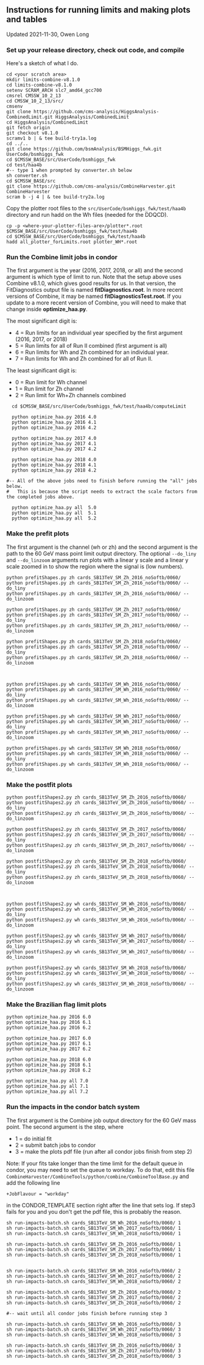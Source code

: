 ## Instructions for running limits and making plots and tables

Updated 2021-11-30, Owen Long

### Set up your release directory, check out code, and compile

Here's a sketch of what I do.
```
cd <your scratch area>
mkdir limits-combine-v8.1.0
cd limits-combine-v8.1.0
setenv SCRAM_ARCH slc7_amd64_gcc700
cmsrel CMSSW_10_2_13
cd CMSSW_10_2_13/src/
cmsenv
git clone https://github.com/cms-analysis/HiggsAnalysis-CombinedLimit.git HiggsAnalysis/CombinedLimit
cd HiggsAnalysis/CombinedLimit
git fetch origin
git checkout v8.1.0
scramv1 b | & tee build-try1a.log
cd ../..
git clone https://github.com/bsmAnalysis/BSMHiggs_fwk.git UserCode/bsmhiggs_fwk
cd $CMSSW_BASE/src/UserCode/bsmhiggs_fwk
cd test/haa4b
#-- type 1 when prompted by converter.sh below
sh converter.sh
cd $CMSSW_BASE/src
git clone https://github.com/cms-analysis/CombineHarvester.git CombineHarvester
scram b -j 4 | & tee build-try2a.log
```
Copy the plotter root files to the ```src/UserCode/bsmhiggs_fwk/test/haa4b``` directory and run hadd on the Wh files (needed for the DDQCD).
```
cp -p <where-your-plotter-files-are>/plotter*.root $CMSSW_BASE/src/UserCode/bsmhiggs_fwk/test/haa4b
cd $CMSSW_BASE/src/UserCode/bsmhiggs_fwk/test/haa4b
hadd all_plotter_forLimits.root plotter_WH*.root
```

### Run the Combine limit jobs in condor

The first argument is the year (2016, 2017, 2018, or all) and the second argument is which type of limit to run.
Note that the setup above uses Combine v8.1.0, which gives good results for us.  In that version, the FitDiagnostics
output file is named **fitDiagnostics.root**.  In more recent versions of Combine, it may be named **fitDiagnosticsTest.root**.
If you update to a more recent version of Combine, you will need to make that change inside **optimize_haa.py**.

The most significant digit is:
 * 4 = Run limits for an individual year specified by the first argument (2016, 2017, or 2018)
 * 5 = Run limits for all of Run II combined (first argument is all)
 * 6 = Run limits for Wh and Zh combined for an individual year.
 * 7 = Run limits for Wh and Zh combined for all of Run II.

The least significant digit is:
 * 0 = Run limit for Wh channel
 * 1 = Run limit for Zh channel
 * 2 = Run limit for Wh+Zh channels combined

```
  cd $CMSSW_BASE/src/UserCode/bsmhiggs_fwk/test/haa4b/computeLimit

  python optimize_haa.py 2016 4.0
  python optimize_haa.py 2016 4.1
  python optimize_haa.py 2016 4.2

  python optimize_haa.py 2017 4.0
  python optimize_haa.py 2017 4.1
  python optimize_haa.py 2017 4.2

  python optimize_haa.py 2018 4.0
  python optimize_haa.py 2018 4.1
  python optimize_haa.py 2018 4.2

#-- All of the above jobs need to finish before running the "all" jobs below.
#   This is because the script needs to extract the scale factors from the completed jobs above.

  python optimize_haa.py all  5.0
  python optimize_haa.py all  5.1
  python optimize_haa.py all  5.2
```

### Make the prefit plots

The first argument is the channel (wh or zh) and the second argument is the path to the 60 GeV mass point limit output directory.
The optional ```--do_liny``` and ```--do_linzoom``` arguments run plots with a linear y scale and a linear y scale zoomed in to show the region where the signal is (low numbers).
```
python prefitShapes.py zh cards_SB13TeV_SM_Zh_2016_noSoftb/0060/
python prefitShapes.py zh cards_SB13TeV_SM_Zh_2016_noSoftb/0060/ --do_liny
python prefitShapes.py zh cards_SB13TeV_SM_Zh_2016_noSoftb/0060/ --do_linzoom

python prefitShapes.py zh cards_SB13TeV_SM_Zh_2017_noSoftb/0060/
python prefitShapes.py zh cards_SB13TeV_SM_Zh_2017_noSoftb/0060/ --do_liny
python prefitShapes.py zh cards_SB13TeV_SM_Zh_2017_noSoftb/0060/ --do_linzoom

python prefitShapes.py zh cards_SB13TeV_SM_Zh_2018_noSoftb/0060/
python prefitShapes.py zh cards_SB13TeV_SM_Zh_2018_noSoftb/0060/ --do_liny
python prefitShapes.py zh cards_SB13TeV_SM_Zh_2018_noSoftb/0060/ --do_linzoom



python prefitShapes.py wh cards_SB13TeV_SM_Wh_2016_noSoftb/0060/
python prefitShapes.py wh cards_SB13TeV_SM_Wh_2016_noSoftb/0060/ --do_liny
python prefitShapes.py wh cards_SB13TeV_SM_Wh_2016_noSoftb/0060/ --do_linzoom

python prefitShapes.py wh cards_SB13TeV_SM_Wh_2017_noSoftb/0060/
python prefitShapes.py wh cards_SB13TeV_SM_Wh_2017_noSoftb/0060/ --do_liny
python prefitShapes.py wh cards_SB13TeV_SM_Wh_2017_noSoftb/0060/ --do_linzoom

python prefitShapes.py wh cards_SB13TeV_SM_Wh_2018_noSoftb/0060/
python prefitShapes.py wh cards_SB13TeV_SM_Wh_2018_noSoftb/0060/ --do_liny
python prefitShapes.py wh cards_SB13TeV_SM_Wh_2018_noSoftb/0060/ --do_linzoom
```

### Make the postfit plots

```
python postfitShapes2.py zh cards_SB13TeV_SM_Zh_2016_noSoftb/0060/
python postfitShapes2.py zh cards_SB13TeV_SM_Zh_2016_noSoftb/0060/ --do_liny
python postfitShapes2.py zh cards_SB13TeV_SM_Zh_2016_noSoftb/0060/ --do_linzoom

python postfitShapes2.py zh cards_SB13TeV_SM_Zh_2017_noSoftb/0060/
python postfitShapes2.py zh cards_SB13TeV_SM_Zh_2017_noSoftb/0060/ --do_liny
python postfitShapes2.py zh cards_SB13TeV_SM_Zh_2017_noSoftb/0060/ --do_linzoom

python postfitShapes2.py zh cards_SB13TeV_SM_Zh_2018_noSoftb/0060/
python postfitShapes2.py zh cards_SB13TeV_SM_Zh_2018_noSoftb/0060/ --do_liny
python postfitShapes2.py zh cards_SB13TeV_SM_Zh_2018_noSoftb/0060/ --do_linzoom



python postfitShapes2.py wh cards_SB13TeV_SM_Wh_2016_noSoftb/0060/
python postfitShapes2.py wh cards_SB13TeV_SM_Wh_2016_noSoftb/0060/ --do_liny
python postfitShapes2.py wh cards_SB13TeV_SM_Wh_2016_noSoftb/0060/ --do_linzoom

python postfitShapes2.py wh cards_SB13TeV_SM_Wh_2017_noSoftb/0060/
python postfitShapes2.py wh cards_SB13TeV_SM_Wh_2017_noSoftb/0060/ --do_liny
python postfitShapes2.py wh cards_SB13TeV_SM_Wh_2017_noSoftb/0060/ --do_linzoom

python postfitShapes2.py wh cards_SB13TeV_SM_Wh_2018_noSoftb/0060/
python postfitShapes2.py wh cards_SB13TeV_SM_Wh_2018_noSoftb/0060/ --do_liny
python postfitShapes2.py wh cards_SB13TeV_SM_Wh_2018_noSoftb/0060/ --do_linzoom

```

### Make the Brazilian flag limit plots

```
python optimize_haa.py 2016 6.0
python optimize_haa.py 2016 6.1
python optimize_haa.py 2016 6.2

python optimize_haa.py 2017 6.0
python optimize_haa.py 2017 6.1
python optimize_haa.py 2017 6.2

python optimize_haa.py 2018 6.0
python optimize_haa.py 2018 6.1
python optimize_haa.py 2018 6.2

python optimize_haa.py all 7.0
python optimize_haa.py all 7.1
python optimize_haa.py all 7.2
```

### Run the impacts in the condor batch system

The first argument is the Combine job output directory for the 60 GeV mass point.  The second argument is the step, where
 * 1 = do initial fit
 * 2 = submit batch jobs to condor
 * 3 = make the plots pdf file (run after all condor jobs finish from step 2)

Note:  If your fits take longer than the time limit for the default queue in condor, you may need to set the queue to workday.  To do that, edit this file
     ```CombineHarvester/CombineTools/python/combine/CombineToolBase.py``` and add the following line
```
+JobFlavour = "workday"
```
in the CONDOR_TEMPLATE section right after the line that sets log.  If step3 fails for you and you don't get the pdf file, this is probably the reason.

```
sh run-impacts-batch.sh cards_SB13TeV_SM_Wh_2016_noSoftb/0060/ 1
sh run-impacts-batch.sh cards_SB13TeV_SM_Wh_2017_noSoftb/0060/ 1
sh run-impacts-batch.sh cards_SB13TeV_SM_Wh_2018_noSoftb/0060/ 1

sh run-impacts-batch.sh cards_SB13TeV_SM_Zh_2016_noSoftb/0060/ 1
sh run-impacts-batch.sh cards_SB13TeV_SM_Zh_2017_noSoftb/0060/ 1
sh run-impacts-batch.sh cards_SB13TeV_SM_Zh_2018_noSoftb/0060/ 1


sh run-impacts-batch.sh cards_SB13TeV_SM_Wh_2016_noSoftb/0060/ 2
sh run-impacts-batch.sh cards_SB13TeV_SM_Wh_2017_noSoftb/0060/ 2
sh run-impacts-batch.sh cards_SB13TeV_SM_Wh_2018_noSoftb/0060/ 2

sh run-impacts-batch.sh cards_SB13TeV_SM_Zh_2016_noSoftb/0060/ 2
sh run-impacts-batch.sh cards_SB13TeV_SM_Zh_2017_noSoftb/0060/ 2
sh run-impacts-batch.sh cards_SB13TeV_SM_Zh_2018_noSoftb/0060/ 2

#-- wait until all condor jobs finish before running step 3

sh run-impacts-batch.sh cards_SB13TeV_SM_Wh_2016_noSoftb/0060/ 3
sh run-impacts-batch.sh cards_SB13TeV_SM_Wh_2017_noSoftb/0060/ 3
sh run-impacts-batch.sh cards_SB13TeV_SM_Wh_2018_noSoftb/0060/ 3

sh run-impacts-batch.sh cards_SB13TeV_SM_Zh_2016_noSoftb/0060/ 3
sh run-impacts-batch.sh cards_SB13TeV_SM_Zh_2017_noSoftb/0060/ 3
sh run-impacts-batch.sh cards_SB13TeV_SM_Zh_2018_noSoftb/0060/ 3
```










